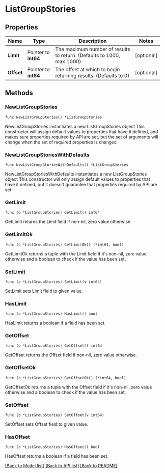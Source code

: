 # ListGroupStories

## Properties

Name | Type | Description | Notes
------------ | ------------- | ------------- | -------------
**Limit** | Pointer to **int64** | The maximum number of results to return. (Defaults to 1000, max 1000) | [optional] 
**Offset** | Pointer to **int64** | The offset at which to begin returning results. (Defaults to 0) | [optional] 

## Methods

### NewListGroupStories

`func NewListGroupStories() *ListGroupStories`

NewListGroupStories instantiates a new ListGroupStories object
This constructor will assign default values to properties that have it defined,
and makes sure properties required by API are set, but the set of arguments
will change when the set of required properties is changed

### NewListGroupStoriesWithDefaults

`func NewListGroupStoriesWithDefaults() *ListGroupStories`

NewListGroupStoriesWithDefaults instantiates a new ListGroupStories object
This constructor will only assign default values to properties that have it defined,
but it doesn't guarantee that properties required by API are set

### GetLimit

`func (o *ListGroupStories) GetLimit() int64`

GetLimit returns the Limit field if non-nil, zero value otherwise.

### GetLimitOk

`func (o *ListGroupStories) GetLimitOk() (*int64, bool)`

GetLimitOk returns a tuple with the Limit field if it's non-nil, zero value otherwise
and a boolean to check if the value has been set.

### SetLimit

`func (o *ListGroupStories) SetLimit(v int64)`

SetLimit sets Limit field to given value.

### HasLimit

`func (o *ListGroupStories) HasLimit() bool`

HasLimit returns a boolean if a field has been set.

### GetOffset

`func (o *ListGroupStories) GetOffset() int64`

GetOffset returns the Offset field if non-nil, zero value otherwise.

### GetOffsetOk

`func (o *ListGroupStories) GetOffsetOk() (*int64, bool)`

GetOffsetOk returns a tuple with the Offset field if it's non-nil, zero value otherwise
and a boolean to check if the value has been set.

### SetOffset

`func (o *ListGroupStories) SetOffset(v int64)`

SetOffset sets Offset field to given value.

### HasOffset

`func (o *ListGroupStories) HasOffset() bool`

HasOffset returns a boolean if a field has been set.


[[Back to Model list]](../README.md#documentation-for-models) [[Back to API list]](../README.md#documentation-for-api-endpoints) [[Back to README]](../README.md)


